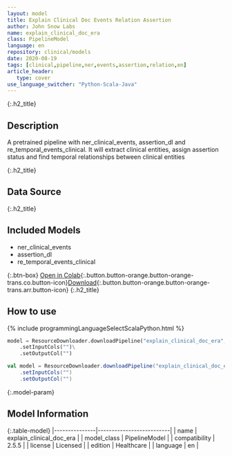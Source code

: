 ```yaml
---
layout: model
title: Explain Clinical Doc Events Relation Assertion
author: John Snow Labs
name: explain_clinical_doc_era
class: PipelineModel
language: en
repository: clinical/models
date: 2020-08-19
tags: [clinical,pipeline,ner,events,assertion,relation,en]
article_header:
   type: cover
use_language_switcher: "Python-Scala-Java"
---
```


{:.h2_title}
## Description
  
A pretrained pipeline with ner_clinical_events, assertion_dl and re_temporal_events_clinical. It will extract clinical entities, assign assertion status and find temporal relationships between clinical entities

{:.h2_title}
## Data Source

  

{:.h2_title}
## Included Models
- ner_clinical_events
- assertion_dl
- re_temporal_events_clinical

{:.btn-box}
[Open in Colab](https://colab.research.google.com/github/JohnSnowLabs/spark-nlp-workshop/blob/master/tutorials/Certification_Trainings/Healthcare/11.Pretrained_Clinical_Pipelines.ipynb){:.button.button-orange.button-orange-trans.co.button-icon}[Download](https://s3.amazonaws.com/auxdata.johnsnowlabs.com/clinical/models/explain_clinical_doc_era_en_2.5.5_2.4_1597845753750.zip){:.button.button-orange.button-orange-trans.arr.button-icon}
{:.h2_title}
## How to use 
<div class="tabs-box" markdown="1">

{% include programmingLanguageSelectScalaPython.html %}

```python
model = ResourceDownloader.downloadPipeline("explain_clinical_doc_era","en","clinical/models")\
	.setInputCols("")\
	.setOutputCol("")
```

```scala
val model = ResourceDownloader.downloadPipeline("explain_clinical_doc_era","Some(en)","clinical/models")
	.setInputCols("")
	.setOutputCol("")
```
</div>



{:.model-param}
## Model Information

{:.table-model}
|---------------|--------------------------|
| name          | explain_clinical_doc_era |
| model_class   | PipelineModel            |
| compatibility | 2.5.5                    |
| license       | Licensed                 |
| edition       | Healthcare               |
| language      | en                       |

